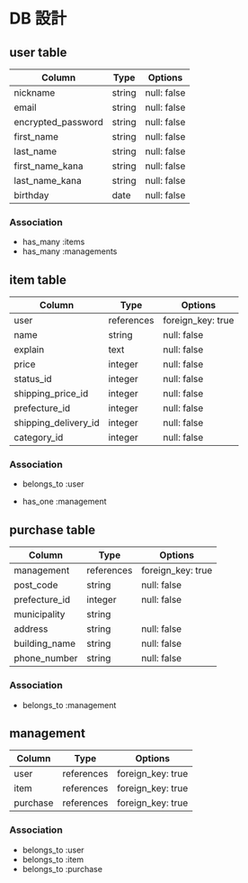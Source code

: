# DB 設計

## user table

| Column             | Type                | Options                 |
|--------------------|---------------------|-------------------------|
| nickname           | string              | null: false             |
| email              | string              | null: false             |
| encrypted_password | string              | null: false             |
| first_name         | string              | null: false             |
| last_name          | string              | null: false             |
| first_name_kana    | string              | null: false             |
| last_name_kana     | string              | null: false             |
| birthday           | date                | null: false             |

### Association

* has_many :items
* has_many :managements

## item table

| Column               | Type                | Options                 |
|----------------------|---------------------|-------------------------|
| user                 | references          | foreign_key: true       |
| name                 | string              | null: false             |
| explain              | text                | null: false             |
| price                | integer             | null: false             |
| status_id            | integer             | null: false             |
| shipping_price_id    | integer             | null: false             |
| prefecture_id        | integer             | null: false             |
| shipping_delivery_id | integer             | null: false             |
| category_id          | integer             | null: false             |


### Association

- belongs_to :user
* has_one :management

## purchase table

| Column             | Type                | Options                 |
|--------------------|---------------------|-------------------------|
| management         | references          | foreign_key: true       |
| post_code          | string              | null: false             |
| prefecture_id      | integer             | null: false             |
| municipality       | string              |                         |
| address            | string              | null: false             |
| building_name      | string              | null: false             |
| phone_number       | string              | null: false             |


### Association

- belongs_to :management

## management

| Column             | Type                | Options                 |
|--------------------|---------------------|-------------------------|
| user               | references          | foreign_key: true       |
| item               | references          | foreign_key: true       |
| purchase           | references          | foreign_key: true       |
### Association

- belongs_to :user
- belongs_to :item
- belongs_to :purchase
